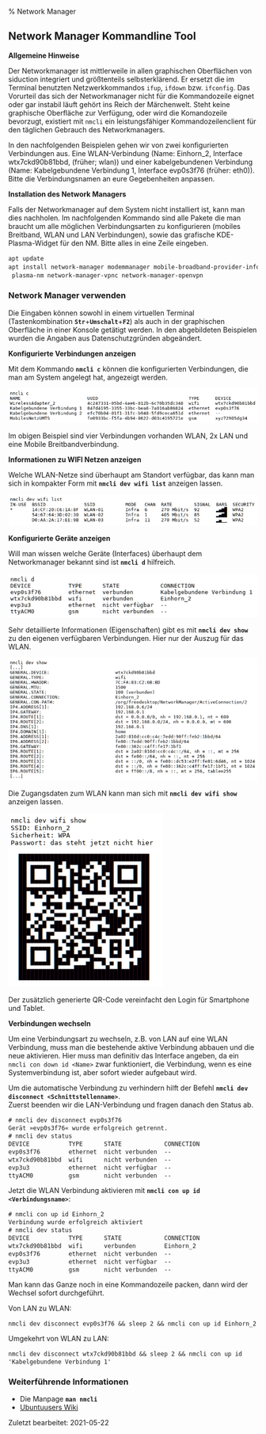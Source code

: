 % Network Manager

## Network Manager Kommandline Tool

**Allgemeine Hinweise**

Der Networkmanager ist mittlerweile in allen graphischen Oberflächen von siduction integriert und größtenteils selbsterklärend. Er ersetzt die im Terminal benutzten Netzwerkkommandos  `ifup`, `ifdown` bzw. `ifconfig`. Das Vorurteil das sich der Networkmanager nicht für die Kommandozeile eignet oder gar instabil läuft gehört ins Reich der Märchenwelt. Steht keine graphische Oberfläche zur Verfügung, oder wird die Komandozeile bevorzugt, existiert mit `nmcli` ein leistungsfähiger Kommandozeilenclient für den täglichen Gebrauch des Networkmanagers.

In den nachfolgenden Beispielen gehen wir von zwei konfigurierten Verbindungen aus. Eine WLAN-Verbindung (Name: Einhorn_2, Interface wtx7ckd90b81bbd, (früher; wlan)) und einer kabelgebundenen Verbindung (Name: Kabelgebundene Verbindung 1, Interface evp0s3f76 (früher: eth0)). Bitte die Verbindungsnamen an eure Gegebenheiten anpassen.

**Installation des Network Managers**

Falls der Networkmanager auf dem System nicht installiert ist, kann man dies nachholen. Im nachfolgenden Kommando sind alle Pakete die man braucht um alle möglichen Verbindungsarten zu konfigurieren (mobiles Breitband, WLAN und LAN Verbindungen), sowie das grafische KDE-Plasma-Widget für den NM. Bitte alles in eine Zeile eingeben.

~~~sh
apt update
apt install network-manager modemmanager mobile-broadband-provider-info network-manager-pptp
 plasma-nm network-manager-vpnc network-manager-openvpn
~~~

### Network Manager verwenden

Die Eingaben können sowohl in einem virtuellen Terminal (Tastenkombination **`Str`**+**`Umschalt`**+**`F2`**) als auch in der graphischen Oberfläche in einer Konsole getätigt werden. In den abgebildeten Beispielen wurden die Angaben aus Datenschutzgründen abgeändert.

**Konfigurierte Verbindungen anzeigen**

Mit dem Kommando  **`nmcli c`**  können die konfigurierten Verbindungen, die man am System angelegt hat, angezeigt werden.

![nmcli c](./images-de/nmcli/nmcli-c.png)

Im obigen Beispiel sind vier Verbindungen vorhanden WLAN, 2x LAN und eine Mobile Breitbandverbindung.

**Informationen zu WIFI Netzen anzeigen**

Welche WLAN-Netze sind überhaupt am Standort verfügbar, das kann man sich in kompakter Form mit  **`nmcli dev wifi list`**  anzeigen lassen.

![nmcli dev wifi list](./images-de/nmcli/nmcli-list.png)


**Konfigurierte Geräte anzeigen**

Will man wissen welche Geräte (Interfaces) überhaupt dem Networkmanager bekannt sind ist  **`nmcli d`**  hilfreich.

![nmcli d](./images-de/nmcli/nmcli-d.png)

Sehr detaillierte Informationen (Eigenschaften) gibt es mit  **`nmcli dev show`**  zu den eigenen verfügbaren Verbindungen. Hier nur der Auszug für das WLAN.

![nmcli dev show](./images-de/nmcli/nmcli-dev-show.png)

Die Zugangsdaten zum WLAN kann man sich mit **`nmcli dev wifi show`** anzeigen lassen.

![nmcli dev wifi show](./images-de/nmcli/nmcli-dev-wifi-show-de.png)

Der zusätzlich generierte QR-Code vereinfacht den Login für Smartphone und Tablet.

**Verbindungen wechseln**

Um eine Verbindungsart zu wechseln, z.B. von LAN auf eine WLAN Verbindung, muss man die bestehende aktive Verbindung abbauen und die neue aktivieren. Hier muss man definitiv das Interface angeben, da ein  `nmcli con down id <Name>`  zwar funktioniert, die Verbindung, wenn es eine Systemverbindung ist, aber sofort wieder aufgebaut wird.

Um die automatische Verbindung zu verhindern hilft der Befehl **`nmcli dev disconnect <Schnittstellenname>`**.  
Zuerst beenden wir die LAN-Verbindung und fragen danach den Status ab.

~~~
# nmcli dev disconnect evp0s3f76
Gerät »evp0s3f76« wurde erfolgreich getrennt.
# nmcli dev status
DEVICE           TYPE      STATE            CONNECTION 
evp0s3f76        ethernet  nicht verbunden  --
wtx7ckd90b81bbd  wifi      nicht verbunden  --
evp3u3           ethernet  nicht verfügbar  --
ttyACM0          gsm       nicht verbunden  --
~~~

Jetzt die WLAN Verbindung aktivieren mit **`nmcli con up id <Verbindungsname>`**:

~~~
# nmcli con up id Einhorn_2
Verbindung wurde erfolgreich aktiviert 
# nmcli dev status
DEVICE           TYPE      STATE            CONNECTION 
wtx7ckd90b81bbd  wifi      verbunden        Einhorn_2
evp0s3f76        ethernet  nicht verbunden  --
evp3u3           ethernet  nicht verfügbar  --
ttyACM0          gsm       nicht verbunden  --
~~~

Man kann das Ganze noch in eine Kommandozeile packen, dann wird der Wechsel sofort durchgeführt.

Von LAN zu WLAN:

~~~
nmcli dev disconnect evp0s3f76 && sleep 2 && nmcli con up id Einhorn_2
~~~

Umgekehrt von WLAN zu LAN:


~~~
nmcli dev disconnect wtx7ckd90b81bbd && sleep 2 && nmcli con up id 'Kabelgebundene Verbindung 1'
~~~

### Weiterführende Informationen

+ Die Manpage **`man nmcli`**
+ [Ubuntuusers Wiki](https://wiki.ubuntuusers.de/NetworkManager?redirect=no)

<div id="rev">Zuletzt bearbeitet: 2021-05-22</div>
